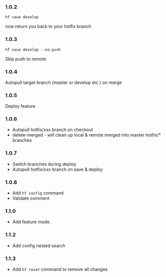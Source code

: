 ### 1.0.2

```
hf save develop
```
now return you back to your hotfix branch


### 1.0.3

```
hf save develop --no-push
```
Skip push to remote


### 1.0.4

Autopull target branch (master or develop etc.) on merge

### 1.0.5

Deploy feature

### 1.0.6

- Autopull hotfix/xxx branch on checkout
- delete-merged - will clean up local & remote merged into master hotfix/* branches

### 1.0.7

- Switch branches during deploy
- Autopull hotfix/xxx branch on save & deploy

### 1.0.8

- Add `hf config` command
- Validate comment

### 1.1.0

- Add feature mode.

### 1.1.2

- Add config nested search

### 1.1.3

- Add `hf reset` command to remove all changes
